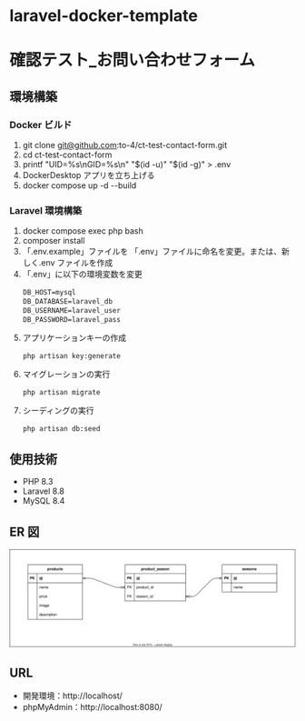 # laravel-docker-template

# 確認テスト\_お問い合わせフォーム

## 環境構築

### Docker ビルド

1. git clone git@github.com:to-4/ct-test-contact-form.git
2. cd ct-test-contact-form
3. printf "UID=%s\nGID=%s\n" "$(id -u)" "$(id -g)" > .env
4. DockerDesktop アプリを立ち上げる
5. docker compose up -d --build

### Laravel 環境構築

1.  docker compose exec php bash
2.  composer install
3.  「.env.example」ファイルを 「.env」ファイルに命名を変更。または、新しく.env ファイルを作成
4.  「.env」に以下の環境変数を変更
    ```
    DB_HOST=mysql
    DB_DATABASE=laravel_db
    DB_USERNAME=laravel_user
    DB_PASSWORD=laravel_pass
    ```
5.  アプリケーションキーの作成
    ```
    php artisan key:generate
    ```
6.  マイグレーションの実行
    ```
    php artisan migrate
    ```
7.  シーディングの実行
    ```
    php artisan db:seed
    ```

## 使用技術

- PHP 8.3
- Laravel 8.8
- MySQL 8.4

## ER 図

![ER図](./images/ER-core_v1.svg)

## URL

- 開発環境：http://localhost/
- phpMyAdmin：http://localhost:8080/
